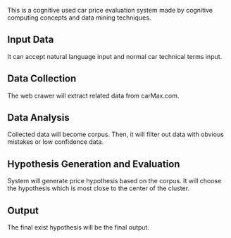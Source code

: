 This is a cognitive used car price evaluation system made by cognitive computing concepts and data mining techniques.

## Input Data     
  It can accept natural language input and normal car technical terms input.
  
## Data Collection
  The web crawer will extract related data from carMax.com.
  
## Data Analysis
  Collected data will become corpus. Then, it will filter out data with obvious mistakes or low confidence data.
  
## Hypothesis Generation and Evaluation
  System will generate price hypothesis based on the corpus.
  It will choose the hypothesis which is most close to the center of the cluster.
 
## Output
  The final exist hypothesis will be the final output.
